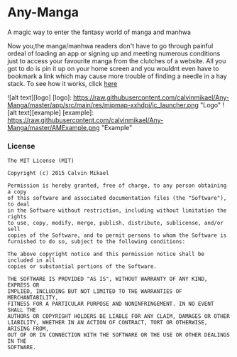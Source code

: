# Any-Manga
A magic way to enter the fantasy world of manga and manhwa

Now you,the manga/manhwa readers don't have to go through painful ordeal of loading an app or signing up and meeting numerous conditions just to access your favourite manga from the clutches of a website. All you got to do is pin it up on your home screen and you wouldnt even have to bookmark a link which may cause more trouble of finding a needle in a hay stack.
To see how it works, click <a href="http://dollarupload.com/">here</a>

![alt text][logo]
[logo]: https://raw.githubusercontent.com/calvinmikael/Any-Manga/master/app/src/main/res/mipmap-xxhdpi/ic_launcher.png "Logo"
![alt text][example]
[example]: https://raw.githubusercontent.com/calvinmikael/Any-Manga/master/AMExample.png "Example"

### License
    The MIT License (MIT)

    Copyright (c) 2015 Calvin Mikael

    Permission is hereby granted, free of charge, to any person obtaining a copy
    of this software and associated documentation files (the "Software"), to deal
    in the Software without restriction, including without limitation the rights
    to use, copy, modify, merge, publish, distribute, sublicense, and/or sell
    copies of the Software, and to permit persons to whom the Software is
    furnished to do so, subject to the following conditions:

    The above copyright notice and this permission notice shall be included in all
    copies or substantial portions of the Software.

    THE SOFTWARE IS PROVIDED "AS IS", WITHOUT WARRANTY OF ANY KIND, EXPRESS OR
    IMPLIED, INCLUDING BUT NOT LIMITED TO THE WARRANTIES OF MERCHANTABILITY,
    FITNESS FOR A PARTICULAR PURPOSE AND NONINFRINGEMENT. IN NO EVENT SHALL THE
    AUTHORS OR COPYRIGHT HOLDERS BE LIABLE FOR ANY CLAIM, DAMAGES OR OTHER
    LIABILITY, WHETHER IN AN ACTION OF CONTRACT, TORT OR OTHERWISE, ARISING FROM,
    OUT OF OR IN CONNECTION WITH THE SOFTWARE OR THE USE OR OTHER DEALINGS IN THE
    SOFTWARE.
